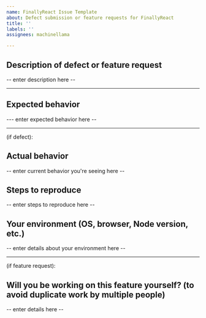 ```yaml
---
name: FinallyReact Issue Template
about: Defect submission or feature requests for FinallyReact
title: ''
labels: ''
assignees: machinellama

---
```


## Description of defect or feature request
-- enter description here --

---

## Expected behavior
--- enter expected behavior here --

---

(if defect):
## Actual behavior
-- enter current behavior you're seeing here --

## Steps to reproduce
-- enter steps to reproduce here --

## Your environment (OS, browser, Node version, etc.)
-- enter details about your environment here --

---

(if feature request):
## Will you be working on this feature yourself? (to avoid duplicate work by multiple people)
-- enter details here --
